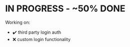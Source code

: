 # IN PROGRESS - ~50% DONE

Working on:
- :heavy_check_mark: third party login auth
- :x: custom login functionality




